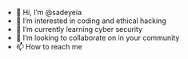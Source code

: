 - 👋 Hi, I’m @sadeyeia 
- 👀 I’m interested in coding and ethical hacking 
- 🌱 I’m currently learning cyber security
- 💞️ I’m looking to collaborate on in your community
- 📫 How to reach me 

<!---
sadeyeia/sadeyeia is a ✨ special ✨ repository because its `README.md` (this file) appears on your GitHub profile.
You can click the Preview link to take a look at your changes.
--->
